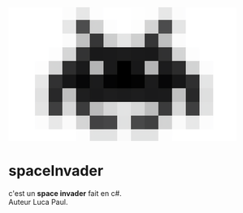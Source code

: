 ![spcae invader](/assets/images/spaceInvader2.png) 
# spaceInvader 
c'est un **space invader** fait en c#.  
Auteur Luca Paul.
